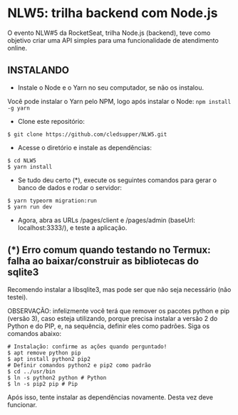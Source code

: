 # NLW5: trilha backend com Node.js

O evento NLW#5 da RocketSeat, trilha Node.js (backend), teve como objetivo criar uma API simples para uma funcionalidade de atendimento online.


## INSTALANDO

 * Instale o Node e o Yarn no seu computador, se não os instalou.

  Você pode instalar o Yarn pelo NPM, logo após instalar o Node: `npm install -g yarn`

 * Clone este repositório:

`$ git clone https://github.com/cledsupper/NLW5.git`

 * Acesse o diretório e instale as dependências:

  ```
  $ cd NLW5
  $ yarn install
  ```

 * Se tudo deu certo (*), execute os seguintes comandos para gerar o banco de dados e rodar o servidor:

  ```
  $ yarn typeorm migration:run
  $ yarn run dev
  ```

 * Agora, abra as URLs /pages/client e /pages/admin (baseUrl: localhost:3333/), e teste a aplicação.


## (*) Erro comum quando testando no Termux: falha ao baixar/construir as bibliotecas do sqlite3

Recomendo instalar a libsqlite3, mas pode ser que não seja necessário (não testei).

OBSERVAÇÃO: infelizmente você terá que remover os pacotes python e pip (versão 3), caso esteja utilizando, porque precisa instalar a versão 2 do Python e do PIP, e, na sequência, definir eles como padrões. Siga os comandos abaixo:

```
# Instalação: confirme as ações quando perguntado!
$ apt remove python pip
$ apt install python2 pip2
# Definir comandos python2 e pip2 como padrão
$ cd ../usr/bin
$ ln -s python2 python # Python
$ ln -s pip2 pip # Pip
```

Após isso, tente instalar as dependências novamente. Desta vez deve funcionar.
